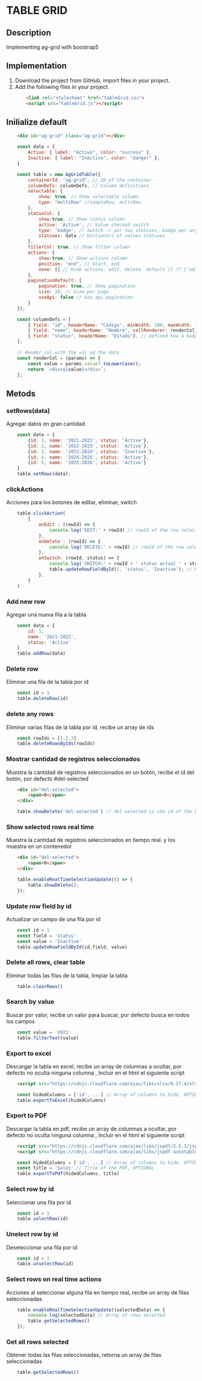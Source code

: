 # TABLE GRID
## Description
Implementing ag-grid with boostrap5
## Implementation
1. Download the project from GitHub, import files in your project.
2. Add the following files in your project.
    ```html
        <link rel="stylesheet" href="tableGrid.css">
        <script src="tableGrid.js"></script>
    ```

## Inilialize default
```html
    <div id="ag-grid" class="ag-grid"></div>
```
```js
    const data = {
        Active: { label: "Activo", color: "success" },
        Inactive: { label: "Inactivo", color: "danger" },
    }

    const table = new AgGridTable({
        containerId: "ag-grid", // ID of the container
        columnDefs: columnDefs, // Column definitions
        selectable: {
            show: true, // Show selectable column
            type: "multiRow" //simpleRow, multiRow
        },
        statusCol: {
            show:true, // Show status column
            active: 'Active', // Value checked switch
            type: 'badge', // Switch -> per two statuses, badge per any statuses
            statuses: data // Dictionari of values statuses
        },
        filterCol: true, // Show filter column
        actions: {
            show:true, // Show actions column
            position: "end", // Start, end
            none: [] // Hide actions: edit, delete  default [] ?? ['edit', 'delete']
        }, 
        paginationDefault: {
            pagination: true, // Show pagination
            size: 10, // Size per page
            useApi: false // Use api pagination
        } 
    });
```	

```js
    const columnDefs = [
        { field: "id", headerName: "Código", minWidth: 100, maxWidth: 100 },
        { field: "name", headerName: "Nombre", cellRenderer: renderCol},
        { field: "status", headerName: "Estado"}, // Defined how a badge or switch
    ];

    // Render col with the val od the data
    const renderCol = (params) => {
        const value = params.value?.toLowerCase();
        return `<div>${value}</div>`;
    };
```

## Metods

### setRows(data)

Agregar datos en gran cantidad

```js
    const data = {
        {id: 1, name: '2021-2022', status: 'Active'},
        {id: 2, name: '2022-2023', status: 'Active'},
        {id: 3, name: '2023-2024', status: 'Inactive'},
        {id: 4, name: '2024-2025', status: 'Active'},
        {id: 5, name: '2025-2026', status: 'Active'}
    }
    table.setRows(data);
```

### clickActions
Acciones para los botones de editar, eliminar, switch

```js
    table.clickAction(
        {
            onEdit : (rowId) => {
                console.log('EDIT:' + rowId) // rowId of the row selected
            }, 
            onDelete : (rowId) => {
                console.log('DELETE:' + rowId) // rowId of the row selected
            },
            onSwitch: (rowId, status) => {
                console.log('SWITCH:' + rowId + ' status actual ' + status) // rowId of the row selected and status of the row selected
                table.updateRowFieldById(1, 'status', 'Inactive'); // Update row field status by id
            },
        }
    )
```

###  Add new row
Agregar una nueva fila a la tabla
```js
    const data = {
        id: 1,
        name: '2021-2022',
        status: 'Active'
    }
    table.addRow(data)
```

### Delete row
Eliminar una fila de la tabla por id
```js
    const id = 1
    table.deleteRow(id)
```

### delete any rows
Eliminar varias filas de la tabla por id, recibe un array de ids
```js
    const rowIds = [1,2,3]
    table.deleteRowsByIds(rowIds)
```

### Mostrar cantidad de registros seleccionados
Muestra la cantidad de registros seleccionados en un botón, recibe el id del botón, por defecto #del-selected
```html
    <div id="del-selected">
        <span>0</span>
    </div>
```	
```js
    table.showDelete('del-selected') // del-selected is the id of the button default #del-selected
```

### Show selected rows real time
Muestra la cantidad de registros seleccionados en tiempo real. y los muestra en un contenedor
```html
    <div id="del-selected">
        <span>0</span>
    </div>
```	
```js
    table.enableRealTimeSelectionUpdate(() => {
        table.showDelete();
    });
```

### Update row field by id
Actualizar un campo de una fila por id
```js
    const id = 1
    const field = 'status'
    const value = 'Inactive'
    table.updateRowFieldById(id,field, value)
```

### Delete all rows, clear table
Eliminar todas las filas de la tabla, limpiar la tabla
```js
    table.clearRows()
```
### Search by value
Buscar por valor, recibe un valor para buscar, por defecto busca en todos los campos
```js
    const value = '2021'
    table.filterText(value)
```

### Export to excel
Descargar la tabla en excel, recibe un array de columnas a ocultar, por defecto no oculta ninguna columna
, Incluir en el html el siguiente script
```html
    <script src="https://cdnjs.cloudflare.com/ajax/libs/xlsx/0.17.4/xlsx.full.min.js"></script>
```

```js
    const hidedColumns = ['id', ...] // Array of columns to hide, OPTIONAL
    table.exportToExcel(hidedColumns)
```
### Export to PDF 
Descargar la tabla en pdf, recibe un array de columnas a ocultar, por defecto no oculta ninguna columna
, Incluir en el html el siguiente script
```html
    <script src="https://cdnjs.cloudflare.com/ajax/libs/jspdf/2.5.1/jspdf.umd.min.js"></script>
    <script src="https://cdnjs.cloudflare.com/ajax/libs/jspdf-autotable/3.5.25/jspdf.plugin.autotable.min.js"></script>
```
```js
    const hidedColumns = ['id', ...] // Array of columns to hide, OPTIONAL
    const title = 'Sales' // Title of the PDF, OPTIONAL
    table.exportToPdf(hidedColumns, title)
```

### Select row by id
Seleccionar una fila por id
```js
    const id = 1
    table.selectRow(id)
```	

### Unelect row by id
Deseleccionar una fila por id
```js
    const id = 1
    table.unselectRow(id)
```	

### Select rows on real time actions
Acciones al seleccionar alguna fila en tiempo real, recibe un array de filas seleccionadas
```js
    table.enableRealTimeSelectionUpdate((selectedData) => {
        console.log(selectedData) // Array of rows selected
        table.getSelectedRows()
    });
```

### Get all rows selected
Obtener todas las filas seleccionadas, retorna un array de filas seleccionadas
```js
    table.getSelectedRows()
```
